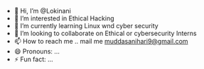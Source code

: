 - 👋 Hi, I’m @Lokinani
- 👀 I’m interested in Ethical Hacking
- 🌱 I’m currently learning Linux wnd cyber security 
- 💞️ I’m looking to collaborate on Ethical or cybersecurity Interns
- 📫 How to reach me .. mail me muddasanihari9@gmail.com
- 😄 Pronouns: ...
- ⚡ Fun fact: ...

<!---
Lokinani/Lokinani is a ✨ special ✨ repository because its `README.md` (this file) appears on your GitHub profile.
You can click the Preview link to take a look at your changes.
--->

